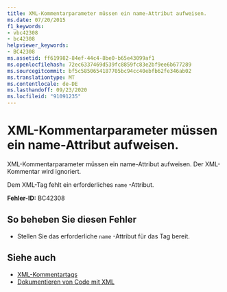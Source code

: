 ```yaml
---
title: XML-Kommentarparameter müssen ein name-Attribut aufweisen.
ms.date: 07/20/2015
f1_keywords:
- vbc42308
- bc42308
helpviewer_keywords:
- BC42308
ms.assetid: ff619982-84ef-44c4-8be0-b65e43099af1
ms.openlocfilehash: 72ec6337469d539fc8859fc83e2bf9ee6b677289
ms.sourcegitcommit: bf5c5850654187705bc94cc40ebfb62fe346ab02
ms.translationtype: MT
ms.contentlocale: de-DE
ms.lasthandoff: 09/23/2020
ms.locfileid: "91091235"
---
```

# <a name="xml-comment-parameter-must-have-a-name-attribute"></a>XML-Kommentarparameter müssen ein name-Attribut aufweisen.

XML-Kommentarparameter müssen ein name-Attribut aufweisen. Der XML-Kommentar wird ignoriert.  
  
 Dem XML-Tag fehlt ein erforderliches `name` -Attribut.  
  
 **Fehler-ID:** BC42308  
  
## <a name="to-correct-this-error"></a>So beheben Sie diesen Fehler  
  
- Stellen Sie das erforderliche `name` -Attribut für das Tag bereit.  
  
## <a name="see-also"></a>Siehe auch

- [XML-Kommentartags](../language-reference/xmldoc/index.md)
- [Dokumentieren von Code mit XML](../programming-guide/program-structure/documenting-your-code-with-xml.md)
